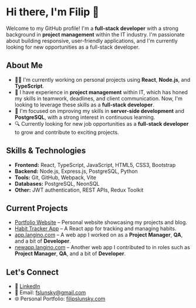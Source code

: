 # Hi there, I'm Filip 👋

Welcome to my GitHub profile! I'm a **full-stack developer** with a strong background in **project management** within the IT industry. I'm passionate about building responsive, user-friendly applications, and I'm currently looking for new opportunities as a full-stack developer.

## About Me
- 👨‍💻 I'm currently working on personal projects using **React**, **Node.js**, and **TypeScript**.
- 💼 I have experience in **project management** within IT, which has honed my skills in teamwork, deadlines, and client communication. Now, I'm looking to leverage these skills as a **full-stack developer**.
- 🌱 I'm focused on improving my skills in **server-side development** and **PostgreSQL**, with a strong interest in continuous learning.
- 🔍 Currently looking for new job opportunities as a **full-stack developer** to grow and contribute to exciting projects.

## Skills & Technologies
- **Frontend:** React, TypeScript, JavaScript, HTML5, CSS3, Bootstrap
- **Backend:** Node.js, Express.js, PostgreSQL, Python
- **Tools:** Git, GitHub, Webpack, Vite
- **Databases:** PostgreSQL, NeonSQL
- **Other:** JWT authentication, REST APIs, Redux Toolkit

## Current Projects
- [Portfolio Website](https://www.filipslunsky.com) – Personal website showcasing my projects and blog.
- [Habit Tracker App](https://final-project-11-2024.onrender.com/) – A React app for tracking and managing habits.
- [app.langino.com](https://app.langino.com) – A web app I worked on as a **Project Manager**, **QA**, and a bit of **Developer**.
- [newapp.langino.com](https://newapp.langino.com) – Another web app I contributed to in roles such as **Project Manager**, **QA**, and a bit of **Developer**.

## Let's Connect
- 💼 [LinkedIn](https://www.linkedin.com/in/filipslunsky/)
- 📧 Email: [fslunsky@gmail.com](mailto:fslunsky@gmail.com)
- 🌐 Personal Portfolio: [filipslunsky.com](https://www.filipslunsky.com)
